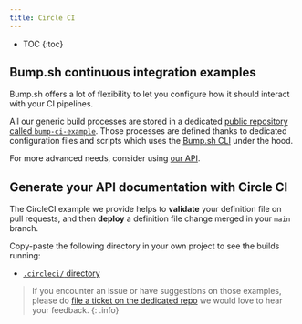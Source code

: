 ```yaml
---
title: Circle CI
---
```


- TOC
{:toc}

## Bump.sh continuous integration examples

Bump.sh offers a lot of flexibility to let you configure how it should interact with your CI pipelines.

All our generic build processes are stored in a dedicated [public repository called `bump-ci-example`](https://github.com/bump-sh/bump-ci-example/blob/master/.gitlab-ci.yml). Those processes are defined thanks to dedicated configuration files and scripts which uses the [Bump.sh CLI](/help/continuous-integration/cli/) under the hood.

For more advanced needs, consider using [our API](/help/continuous-integration/api/).

## Generate your API documentation with Circle CI

The CircleCI example we provide helps to **validate** your definition file on pull requests, and then **deploy** a definition file change merged in your `main` branch.

Copy-paste the following directory in your own project to see the builds running:
- [`.circleci/` directory](https://github.com/bump-sh/bump-ci-example/blob/master/.circleci/config.yml)

> If you encounter an issue or have suggestions on those examples, please do [file a ticket on the dedicated repo](https://github.com/bump-sh/bump-ci-example/issues) we would love to hear your feedback.
{: .info}